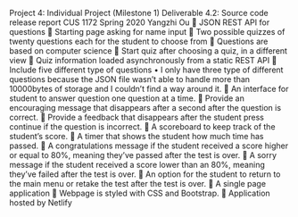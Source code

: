 Project 4: Individual Project (Milestone 1)
Deliverable 4.2: Source code release report
CUS 1172
Spring 2020
Yangzhi Ou
 JSON REST API for questions
 Starting page asking for name input
 Two possible quizzes of twenty questions each for the student to choose from
 Questions are based on computer science
 Start quiz after choosing a quiz, in a different view
 Quiz information loaded asynchronously from a static REST API
 Include five different type of questions 
•	I only have three type of different questions because the JSON file wasn’t able to handle more than 10000bytes of storage and I couldn’t find a way around it.
 An interface for student to answer question one question at a time.
 Provide an encouraging message that disappears after a second after the question is correct.
 Provide a feedback that disappears after the student press continue if the question is incorrect.
 A scoreboard to keep track of the student’s score.
 A timer that shows the student how much time has passed.
 A congratulations message if the student received a score higher or equal to 80%, meaning they’ve passed after the test is over.
 A sorry message if the student received a score lower than an 80%, meaning they’ve failed after the test is over.
 An option for the student to return to the main menu or retake the test after the test is over. 
 A single page application
 Webpage is styled with CSS and Bootstrap. 
 Application hosted by Netlify
